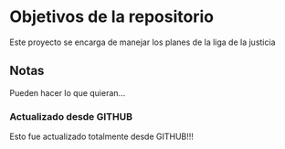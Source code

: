# Objetivos de la repositorio

Este proyecto se encarga de manejar los planes de la liga de la justicia


## Notas
Pueden hacer lo que quieran...

### Actualizado desde GITHUB

Esto fue actualizado totalmente desde GITHUB!!!

